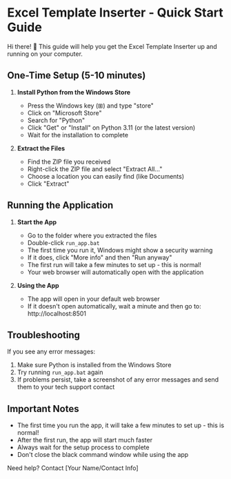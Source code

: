 # Excel Template Inserter - Quick Start Guide

Hi there! 👋 This guide will help you get the Excel Template Inserter up and running on your computer.

## One-Time Setup (5-10 minutes)

1. **Install Python from the Windows Store**
   - Press the Windows key (⊞) and type "store"
   - Click on "Microsoft Store"
   - Search for "Python"
   - Click "Get" or "Install" on Python 3.11 (or the latest version)
   - Wait for the installation to complete

2. **Extract the Files**
   - Find the ZIP file you received
   - Right-click the ZIP file and select "Extract All..."
   - Choose a location you can easily find (like Documents)
   - Click "Extract"

## Running the Application

1. **Start the App**
   - Go to the folder where you extracted the files
   - Double-click `run_app.bat`
   - The first time you run it, Windows might show a security warning
   - If it does, click "More info" and then "Run anyway"
   - The first run will take a few minutes to set up - this is normal!
   - Your web browser will automatically open with the application

2. **Using the App**
   - The app will open in your default web browser
   - If it doesn't open automatically, wait a minute and then go to: http://localhost:8501

## Troubleshooting

If you see any error messages:
1. Make sure Python is installed from the Windows Store
2. Try running `run_app.bat` again
3. If problems persist, take a screenshot of any error messages and send them to your tech support contact

## Important Notes

- The first time you run the app, it will take a few minutes to set up - this is normal!
- After the first run, the app will start much faster
- Always wait for the setup process to complete
- Don't close the black command window while using the app

Need help? Contact [Your Name/Contact Info] 